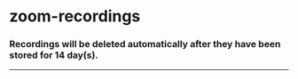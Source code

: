 # zoom-recordings
### Recordings will be deleted automatically after they have been stored for 14 day(s).
---


